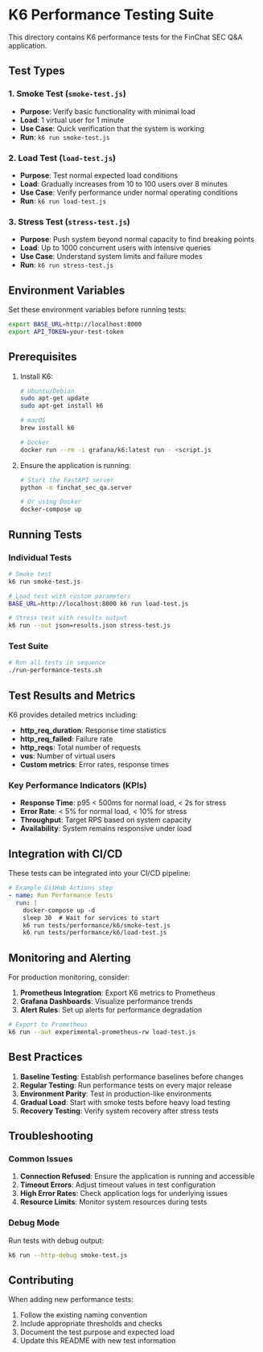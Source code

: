 # K6 Performance Testing Suite

This directory contains K6 performance tests for the FinChat SEC Q&A application.

## Test Types

### 1. Smoke Test (`smoke-test.js`)
- **Purpose**: Verify basic functionality with minimal load
- **Load**: 1 virtual user for 1 minute
- **Use Case**: Quick verification that the system is working
- **Run**: `k6 run smoke-test.js`

### 2. Load Test (`load-test.js`)
- **Purpose**: Test normal expected load conditions
- **Load**: Gradually increases from 10 to 100 users over 8 minutes
- **Use Case**: Verify performance under normal operating conditions
- **Run**: `k6 run load-test.js`

### 3. Stress Test (`stress-test.js`)
- **Purpose**: Push system beyond normal capacity to find breaking points
- **Load**: Up to 1000 concurrent users with intensive queries
- **Use Case**: Understand system limits and failure modes
- **Run**: `k6 run stress-test.js`

## Environment Variables

Set these environment variables before running tests:

```bash
export BASE_URL=http://localhost:8000
export API_TOKEN=your-test-token
```

## Prerequisites

1. Install K6:
   ```bash
   # Ubuntu/Debian
   sudo apt-get update
   sudo apt-get install k6
   
   # macOS
   brew install k6
   
   # Docker
   docker run --rm -i grafana/k6:latest run - <script.js
   ```

2. Ensure the application is running:
   ```bash
   # Start the FastAPI server
   python -m finchat_sec_qa.server
   
   # Or using Docker
   docker-compose up
   ```

## Running Tests

### Individual Tests
```bash
# Smoke test
k6 run smoke-test.js

# Load test with custom parameters
BASE_URL=http://localhost:8000 k6 run load-test.js

# Stress test with results output
k6 run --out json=results.json stress-test.js
```

### Test Suite
```bash
# Run all tests in sequence
./run-performance-tests.sh
```

## Test Results and Metrics

K6 provides detailed metrics including:

- **http_req_duration**: Response time statistics
- **http_req_failed**: Failure rate
- **http_reqs**: Total number of requests
- **vus**: Number of virtual users
- **Custom metrics**: Error rates, response times

### Key Performance Indicators (KPIs)

- **Response Time**: p95 < 500ms for normal load, < 2s for stress
- **Error Rate**: < 5% for normal load, < 10% for stress
- **Throughput**: Target RPS based on system capacity
- **Availability**: System remains responsive under load

## Integration with CI/CD

These tests can be integrated into your CI/CD pipeline:

```yaml
# Example GitHub Actions step
- name: Run Performance Tests
  run: |
    docker-compose up -d
    sleep 30  # Wait for services to start
    k6 run tests/performance/k6/smoke-test.js
    k6 run tests/performance/k6/load-test.js
```

## Monitoring and Alerting

For production monitoring, consider:

1. **Prometheus Integration**: Export K6 metrics to Prometheus
2. **Grafana Dashboards**: Visualize performance trends
3. **Alert Rules**: Set up alerts for performance degradation

```bash
# Export to Prometheus
k6 run --out experimental-prometheus-rw load-test.js
```

## Best Practices

1. **Baseline Testing**: Establish performance baselines before changes
2. **Regular Testing**: Run performance tests on every major release
3. **Environment Parity**: Test in production-like environments
4. **Gradual Load**: Start with smoke tests before heavy load testing
5. **Recovery Testing**: Verify system recovery after stress tests

## Troubleshooting

### Common Issues

1. **Connection Refused**: Ensure the application is running and accessible
2. **Timeout Errors**: Adjust timeout values in test configuration
3. **High Error Rates**: Check application logs for underlying issues
4. **Resource Limits**: Monitor system resources during tests

### Debug Mode

Run tests with debug output:
```bash
k6 run --http-debug smoke-test.js
```

## Contributing

When adding new performance tests:

1. Follow the existing naming convention
2. Include appropriate thresholds and checks
3. Document the test purpose and expected load
4. Update this README with new test information